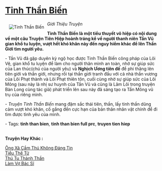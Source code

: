 <a href="https://utruyen.com/tinh-than-bien/331/" title="Tinh Thần Biến"><h1>Tinh Thần Biến</h1></a><div style="display:table"><img align="right" style="float: left; padding: 10px;" src="https://utruyen.com/images/story/200x260/tinh-than-bien.jpg" alt="Tinh Thần Biến"><i>Giới Thiệu Truyện</i><p></p><strong>Tinh Thần Biến là một tiểu thuyết võ hiệp có nội dung về một câu <strong>Truyện Tiên Hiệp</strong> hoành tráng kể về người thanh niên Tần Vũ gian khổ tu luyện, vượt hết khó khăn này đến nguy hiểm khác để lên Thần Giới tìm người yêu.</strong><p></p> - Tần Vũ đã gặp duyên kỳ ngộ học được Tinh Thần Biến công pháp của Lôi Vệ, gian khổ tu luyện để làm cho người thân mình an toàn, nhờ sự giúp sức của Lan thúc(chú của người yêu) và <b>Nghịch Ương tiên đế</b> để phi thăng lên tiên giới và thần giới, nhưng rồi tại thần giới tranh đấu với cả nhà thần vương của Lôi Phạt thành và Lôi Phạt thiên tôn, cuối cùng nhờ sự giúp sức của Lôi Mông (sau này là nhị sư huynh của Tần Vũ và cũng là Lâm Lôi trong truyện Bàn Long cùng tác giả) phát triển lên sau này đã sáng tạo ra Tần Mông vũ trụ của riêng mình.<p></p> - <em>Truyện Tinh Thần Biến</em> mang đậm sắc thái tiên, thần, lấy tinh thần dũng cảm vượt khó khăn, cố gắng đến cực hạn của bản thân nhân vật chính để đi tìm được tình yêu của mình.<p></p> - Tags: <strong>tinh than bien</strong>, <strong>tinh than bien full prc</strong>, <strong>truyen tien hiep</strong></div><p><br><b>Truyện Hay Khác :</b></p><a href="https://utruyen.com/ong-xa-cam-thu-khong-dang-tin/17377/" alt="Ông Xã Cầm Thú Không Đáng Tin">Ông Xã Cầm Thú Không Đáng Tin</a><br/><a href="https://dammyh.wordpress.com/2019/11/07/tieu-the-tu/" alt="Tiểu Thế Tử">Tiểu Thế Tử</a><br/><a href="https://www.flickr.com/photos/184340401@N07/48818600463/" alt="Thú Tu Thành Thần">Thú Tu Thành Thần</a><br/><a href="https://github.com/quanluxury/ngontinhhot/tree/master/truyenhay/19179/" alt="Làm Vợ Bác Sĩ">Làm Vợ Bác Sĩ</a><br/>